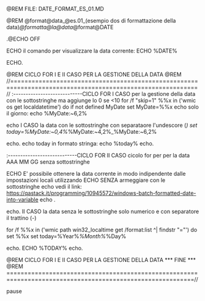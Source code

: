 @REM FILE: DATE_FORMAT_ES_01.MD

@REM 			@format@data_@es.01_(esempio dos di formattazione della data)_@formatta@la@data_@format@DATE

.@ECHO OFF


ECHO il comando per visualizzare la data corrente:
ECHO %DATE%

ECHO.


@REM CICLO FOR I E II CASO PER LA GESTIONE DELLA DATA
@REM //===========================================================================================================//
:----------------------------CICLO FOR I CASO per la gestione della data con le sottostringhe ma aggiunge lo 0 se <10
for /f "skip=1" %%x in ('wmic os get localdatetime') do if not defined MyDate set MyDate=%%x
echo solo il giorno:
echo %MyDate:~6,2%

echo I CASO la data con le sottostringhe con separataore l'undescore (_)
set today=%MyDate:~0,4%_%MyDate:~4,2%_%MyDate:~6,2%

echo.
echo today in formato stringa: 
echo %today%
echo.

:----------------------------CICLO FOR  II CASO cicolo for per per la data AAA MM GG senza sottostringhe

ECHO E' possibile ottenere la data corrente in modo indipendente dalle impostazioni locali utilizzando
ECHO SENZA armeggiare con le sottostringhe
echo vedi il link: https://qastack.it/programming/10945572/windows-batch-formatted-date-into-variable
echo .

echo. II CASO la data senza le sottostringhe solo numerico e con separatore il trattino (-)

for /f %%x in ('wmic path win32_localtime get /format:list ^| findstr "="') do set %%x
set today=%Year%_%Month%_%Day%

echo.
ECHO %TODAY%
echo.

@REM CICLO FOR I E II CASO PER LA GESTIONE DELLA DATA  *** FINE ***
@REM ===========================================================================================================//


pause